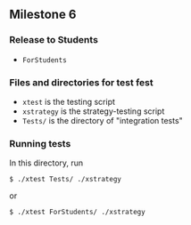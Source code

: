 ## Milestone 6

### Release to Students

- `ForStudents`

### Files and directories for test fest 

- `xtest` is the testing script 
- `xstrategy` is the strategy-testing script 
- `Tests/` is the directory of "integration tests"

### Running tests

In this directory, run 

```
$ ./xtest Tests/ ./xstrategy
```

or 

```
$ ./xtest ForStudents/ ./xstrategy
```
